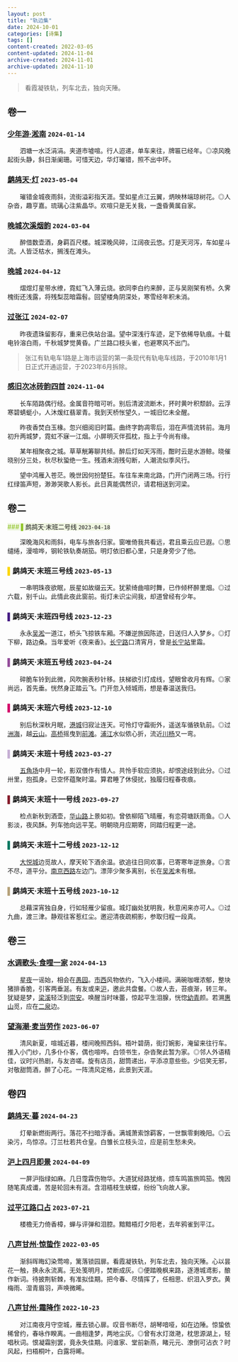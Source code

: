 ```yaml
---
layout: post
title: "轨边集"
date: 2024-10-01
categories: [诗集]
tags: []
content-created: 2022-03-05
content-updated: 2024-11-04
archive-created: 2024-11-01
archive-updated: 2024-11-10
---
```


> 看霞凝铁轨，列车北去，独向天陲。

## 卷一

### [少年游·淞南](http://139.224.229.170/poem/02193) `2024-01-14`

　　泗塘一水泛涓涓。夹道市墟喧。行人迢递，单车来往，牌匾已经年。◎凉风晚起街头静，斜日渐阑珊。可惜天边，华灯璀错，照不出中环。

### [鹧鸪天·灯](http://139.224.229.170/poem/02159) `2023-05-04`

　　璀错金城夜雨斜，流街溢彩指天涯。莹如星点江云翼，炳映林端琼树花。◎人杂沓，趣亨嘉。琉璃心注紫晶华。欢喧只是无关我，一盏昏黄属自家。

### [晚城次溪烟韵](http://139.224.229.170/poem/01348) `2024-03-04`

　　醉借数壶酒，身羁百尺楼。城深晚风碎，江阔夜云悠。灯是天河泻，车如星斗流。人皆泛枯水，搁浅在滩头。

### [晚城](http://139.224.229.170/poem/01380) `2024-04-12`

　　熠煜灯星带水缭，霓虹飞入薄云烧。欲同李白约来醉，正与吴刚架有桥。久霁槐街还浅露，将残梨蕊暗霜髫。回望楼角阴深处，寒雪经年积未消。

### [过张江](http://139.224.229.170/poem/01341) `2024-02-07`

　　昨夜遗珠留影存，重来已佚站台温。望中深浅行车迹，足下依稀导轨痕。十载电铃溶白雨，千秋城梦觉黄昏。广兰路口枝头雀，也避寒风不出门。

> 张江有轨电车1路是上海市运营的第一条现代有轨电车线路，于2010年1月1日正式开通运营，于2023年6月拆除。

### [感旧次冰砖韵四首](http://139.224.229.170/poem/01429) `2024-11-04`

　　长车陌路偶行经。金属音符暗可听。别后清波流断木，抔时黄叶积颓龄。云浮寒碧蜻蜓小，人沐煖红翡翠青。我到天桥怅望久，一城旧忆未全醒。

　　昨夜香焚白玉椽。忽兴细阅旧时篇。曲终字韵凋零后，泪在声情流转前。海月初升两城梦，霓虹不寐一江烟。小屏明灭伴孤枕，指上于今尚有缘。

　　某年相聚夜之城。草草觥筹聊共倾。醉后灯如天泻雨，酣时云是水游鲸。晓催晓别分三处，秋尽秋蛩绝一生。残酒未消残句断，人潮流似季风行。

　　望中鸿雁入苍茫。晚世因何扮楚狂。车往车来南北路，门开门闭两三场。行行红绿笛声短，渺渺哭歌人影长。此日真能偶然识，请君相送到河梁。

## 卷二

<span style="background: #8cc22020; width: 100%"><font color="#8cc220">### ▌</font>鹧鸪天·末班二号线 `2023-04-18`</span>

　　深晚海风和雨斜，电车与旅各归家。窗唯倚我共看远，君且乘云应已遐。◎思缱绻，漫喧哗，钢轮铁轨奏胡笳。明灯依旧都心里，只是身旁少了他。

### <font color="#fcd600">▌</font>鹧鸪天·末班三号线 `2023-05-13`

　　一串明珠夜欲眠，辰星如故缀云天。犹萦绮曲喧时舞，已作倾杯醉里烟。◎过六载，别千山。此情此夜此窗前。街灯未识尘间我，却道曾经有少年。

### <font color="#461d84">▌</font>鹧鸪天·末班四号线 `2023-12-23`

　　永永<u>吴淞</u>一道江，桥头飞掠铁车厢。不嫌逆旅因陈迹，日送归人入梦乡。◎灯下柳，路边桑。当年爱听《夜来香》。<u>长宁路</u>口清宵月，曾是<u>长宁站</u>里霜。

### <font color="#944d9a">▌</font>鹧鸪天·末班五号线 `2023-04-24`

　　碎脆车铃到此微，风吹腕表秒针移。扶梯欲引灯成线，望眼曾收月有辉。◎家尚远，首先垂。恍然身正踏云飞。门开忽入倾城雨，想是春温送我归。

### <font color="#d40068">▌</font>鹧鸪天·末班六号线 `2023-12-10`

　　别后秋深秋月眠，<u>港城</u>归寂沚连天。可怜灯守霜街外，遥送车循铁轨前。◎过<u>洲海</u>，越<u>云山</u>。<u>高桥</u>摇曳到<u>前滩</u>。<u>浦江</u>水似侬心折，流近<u>川杨</u>又一弯。

### <font color="#c6afd4">▌</font>鹧鸪天·末班十号线 `2023-03-27`

　　<u>五角场</u>中月一轮，影双偎作有情人。共怜手软应须执，却恨途歧到此分。◎过卅里，抱孤身。已空怀蕴聚时温。算君睡了休侵扰，独履归程春夜痕。

### <font color="#871c2b">▌</font>鹧鸪天·末班十一号线 `2023-09-27`

　　检点新秋到酒壶，<u>华山路</u>上景如初。曾依柳陌飞晴雁，有恋荷塘跃雨鱼。◎人影淡，夜风酥。列车弛向远平芜。明朝晓月应期寄，同踏归程更一途。

### <font color="#007860">▌</font>鹧鸪天·末班十二号线 `2023-12-12`

　　<u>大悦城</u>边觅故人，摩天轮下酒余温。欲追往日同欢事，已寄寒年逆旅身。◎言不尽，道平分。<u>南京西路</u>左边门。漂萍少聚多离别，长在<u>吴淞</u>未有根。

### <font color="#b6a27a">▌</font>鹧鸪天·末班十五号线 `2023-10-12`

　　总藉深宵独自身，行如轻雁少留痕。城灯幽处犹明我，秋意闲来亦可人。◎过九曲，渡三津。静观往客惹红尘。邀迎清夜疏桐影，参取归程一段真。

## 卷三

### [水调歌头·食哩一家](http://139.224.229.170/poem/02207) `2024-04-13`

　　<u>星夜</u>一谣始，相会在<u>愚园</u>。<u>市西</u>风物依约，飞入小楼间。满碗咖喱浓郁，整块猪排香脆，引客两垂涎。有友或来<u>沪</u>，邀此共盘餐。◎故人去，苔痕渐，转三年。犹疑是梦，<u>梁溪</u>轻泛到<u>崇安</u>。唤醒当时味蕾，惊起平生泪腺，恍惚<u>幼青</u>颜。若溯<u>惠山</u>觅，应在<u>二泉</u>边。

### [望海潮·麦当劳作](http://139.224.229.170/poem/02168) `2023-06-07`

　　清风新夏，喧城近暮，楼间晚照西斜。梧叶碧荫，街灯婉影，淹留来往行车。推入小门纱，几多仆仆客，偶也喧哗。白领书生，杂沓聚此暂为家。◎邻人外语精佳，议时兴热剧，与友咨嗟。旋有店员，甜筒递出，平添凉意些些。少侣笑无邪，对敬甜筒酒，醉了心花。一阵清风定格，此景到天涯。

## 卷四

### [鹧鸪天·暮](http://139.224.229.170/poem/02211) `2024-04-23`

　　灯晕新燃街两行。落花不扫暗浮香。满城萧索馀羁客，一世飘零剩晚阳。◎云染污，鸟惊凉。汀兰杜若共仓皇。白雏长立枝头泣，应是前生愁未央。

### [沪上四月即景](http://139.224.229.170/poem/01379) `2024-04-09`

　　一屏沪指绿如麻。几日霪霖伤物华。大道犹经路犹络，烦车鸣笛旅鸣笳。愧因随笔真成谶，苦是轮回未有涯。含泪梧枝生蛱蝶，纷纷飞向故人家。

### [过平江路口占](http://139.224.229.170/poem/01273) `2023-07-21`

　　楼檐无力倚香樟，蝉与评弹和泪腔。黯黯梧灯夕阳老，去年鸦雀到平江。

### [八声甘州·惊蛰作](http://139.224.229.170/poem/02129) `2022-03-05`

　　渐斜晖晦幻染莺啼，篱落锁园扉。看霞凝铁轨，列车北去，独向天陲。心以昙花一触，换永永流离。无处笺明月，焚断成灰。◎便踏晚枫来路，逐港城鸢影，酿作新词。待披荆斩棘，有准拟佳期。把今春、尽情挥了，任相思、织泪入罗衣。黄梅雨、湿青眉羽，声唤微晞。

### [八声甘州·霜降作](http://139.224.229.170/poem/02138) `2022-10-23`

　　对江南夜月守空城，雁去锁心扉。叹音书断尽，胡琴喑哑，如在边陲。惊蛰依稀曾约，春咏作睽离。一曲相逢梦，两地尘灰。◎曾有水灯潋滟，枕思源湖上，轻唱秋词。恨凝霜别罢，竟永失佳期。问谁家、堂前新燕，睹元元、潦倒可沾衣？时风起，扫梧桐叶，白露将晞。
